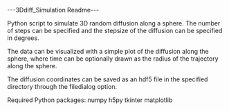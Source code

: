 ---3Ddiff_Simulation Readme---

Python script to simulate 3D random diffusion along a sphere. The number of steps can be specified and the stepsize of the diffusion can be specified in degrees. 

The data can be visualized with a simple plot of the diffusion along the sphere, where time can be optionally drawn as the radius of the trajectory along the sphere. 

The diffusion coordinates can be saved as an hdf5 file in the specified directory through the filedialog option. 

Required Python packages: 
numpy
h5py
tkinter
matplotlib
